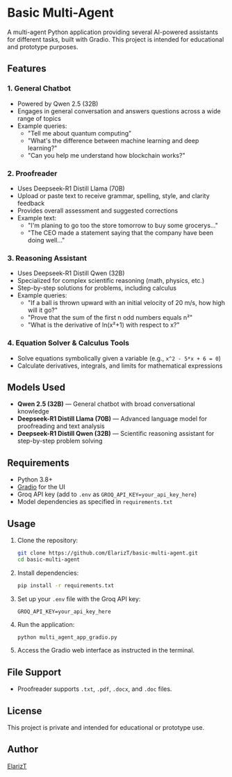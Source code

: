 # Basic Multi-Agent

A multi-agent Python application providing several AI-powered assistants for different tasks, built with Gradio. This project is intended for educational and prototype purposes.

## Features

### 1. General Chatbot
- Powered by Qwen 2.5 (32B)
- Engages in general conversation and answers questions across a wide range of topics
- Example queries:
  - "Tell me about quantum computing"
  - "What's the difference between machine learning and deep learning?"
  - "Can you help me understand how blockchain works?"

### 2. Proofreader
- Uses Deepseek-R1 Distill Llama (70B)
- Upload or paste text to receive grammar, spelling, style, and clarity feedback
- Provides overall assessment and suggested corrections
- Example text:
  - "I'm planing to go too the store tomorrow to buy some grocerys..."
  - "The CEO made a statement saying that the company have been doing well..."

### 3. Reasoning Assistant
- Uses Deepseek-R1 Distill Qwen (32B)
- Specialized for complex scientific reasoning (math, physics, etc.)
- Step-by-step solutions for problems, including calculus
- Example queries:
  - "If a ball is thrown upward with an initial velocity of 20 m/s, how high will it go?"
  - "Prove that the sum of the first n odd numbers equals n²"
  - "What is the derivative of ln(x²+1) with respect to x?"

### 4. Equation Solver & Calculus Tools
- Solve equations symbolically given a variable (e.g., `x^2 - 5*x + 6 = 0`)
- Calculate derivatives, integrals, and limits for mathematical expressions

## Models Used

- **Qwen 2.5 (32B)** — General chatbot with broad conversational knowledge
- **Deepseek-R1 Distill Llama (70B)** — Advanced language model for proofreading and text analysis
- **Deepseek-R1 Distill Qwen (32B)** — Scientific reasoning assistant for step-by-step problem solving

## Requirements

- Python 3.8+
- [Gradio](https://gradio.app/) for the UI
- Groq API key (add to `.env` as `GROQ_API_KEY=your_api_key_here`)
- Model dependencies as specified in `requirements.txt`

## Usage

1. Clone the repository:
    ```bash
    git clone https://github.com/ElarizT/basic-multi-agent.git
    cd basic-multi-agent
    ```
2. Install dependencies:
    ```bash
    pip install -r requirements.txt
    ```
3. Set up your `.env` file with the Groq API key:
    ```
    GROQ_API_KEY=your_api_key_here
    ```
4. Run the application:
    ```bash
    python multi_agent_app_gradio.py
    ```
5. Access the Gradio web interface as instructed in the terminal.

## File Support

- Proofreader supports `.txt`, `.pdf`, `.docx`, and `.doc` files.

## License

This project is private and intended for educational or prototype use.

## Author

[ElarizT](https://github.com/ElarizT)
